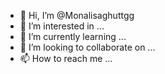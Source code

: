 - 👋 Hi, I’m @Monalisaghuttgg
- 👀 I’m interested in ...
- 🌱 I’m currently learning ...
- 💞️ I’m looking to collaborate on ...
- 📫 How to reach me ...

<!---
Monalisaghuttgg/Monalisaghuttgg is a ✨ special ✨ repository because its `README.md` (this file) appears on your GitHub profile.
You can click the Preview link to take a look at your changes.
--->

